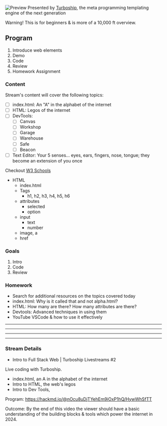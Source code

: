 
![Preview](https://i.imgur.com/JcsvAS9.png)
Presented by [Turboship](https://turboship.ltran.net/), the meta programming templating engine of the next generation

Warning! This is for beginners & is more of a 10,000 ft overview.
## Program
1. Introduce web elements
2. Demo
3. Code
4. Review
5. Homework Assignment
### Content
Stream's content will cover the following topics:
- [ ] index.html: An "A" in the alphabet of the internet
- [ ] HTML: Legos of the internet
- [ ] DevTools: 
	- [ ] Canvas
	- [ ] Workshop
	- [ ] Garage
	- [ ] Warehouse 
	- [ ] Safe
	- [ ] Beacon
- [ ] Text Editor: Your 5 senses... eyes, ears, fingers, nose, tongue; they become an extension of you once

Checkout [W3 Schools](https://www.w3schools.com/tags/)
- HTML
	- index.html
	- Tags
		- h1, h2, h3, h4, h5, h6
	- attributes
		- selected
		- option
	- input
		- text
		- number
	- image, a
	- href
### Goals
1. Intro
2. Code
3. Review
### Homework
- Search for additional resources on the topics covered today
- index.html: Why is it called that and not alpha.html?
- HTML: How many are there? How many attributes are there?
- Devtools: Advanced techniques in using them
- YouTube VSCode & how to use it effectively




----------------------------------------------------------------------
----------------------------------------------------------------------
----------------------------------------------------------------------
----------------------------------------------------------------------

### Stream Details
- Intro to Full Stack Web | Turboship Livestreams #2

Live coding with Turboship.
- index.html, an A in the alphabet of the internet
- Intro to HTML, the web's legos
- Intro to Dev Tools, 

Program:
https://hackmd.io/@nOcu8uDjTYehEm9iOxP1hQ/HywWhSfTT

Outcome:
By the end of this video the viewer should have a basic understanding of the building blocks & tools which power the internet in 2024.
